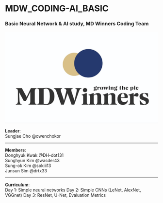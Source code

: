 # MDW_CODING-AI_BASIC
### Basic Neural Network &amp; AI study, MD Winners Coding Team

<img title="logo" src="/logo.jpg">

**Leader**:  
Sungjae Cho @owenchokor  

-----
**Members**:  
Donghyuk Kwak @DH-dot131  
Sunghyun Kim @wasder43  
Sung-ok Kim @sokiii13  
Junsun Sim @drtx33    

-----
**Curriculum**:  
Day 1: Simple neural networks
Day 2: Simple CNNs (LeNet, AlexNet, VGGnet)
Day 3: ResNet, U-Net, Evaluation Metrics
